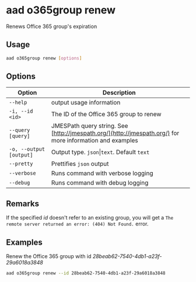 # aad o365group renew

Renews Office 365 group's expiration

## Usage

```sh
aad o365group renew [options]
```

## Options

Option|Description
------|-----------
`--help`|output usage information
`-i, --id <id>`|The ID of the Office 365 group to renew
`--query [query]`|JMESPath query string. See [http://jmespath.org/](http://jmespath.org/) for more information and examples
`-o, --output [output]`|Output type. `json`&#x7c;`text`. Default `text`
`--pretty`|Prettifies `json` output
`--verbose`|Runs command with verbose logging
`--debug`|Runs command with debug logging

## Remarks

If the specified _id_ doesn't refer to an existing group, you will get a `The remote server returned an error: (404) Not Found.` error.

## Examples

Renew the Office 365 group with id _28beab62-7540-4db1-a23f-29a6018a3848_

```sh
aad o365group renew --id 28beab62-7540-4db1-a23f-29a6018a3848
```